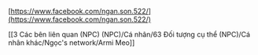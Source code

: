 [https://www.facebook.com/ngan.son.522/](https://www.facebook.com/ngan.son.522/)

[[3 Các bên liên quan (NPC) (NPC)/Cá nhân/63 Đối tượng cụ thể (NPC)/Cá nhân khác/Ngọc's network/Armi Meo]]